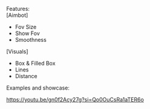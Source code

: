 Features:                                                                                                                    
[Aimbot]
- Fov Size
- Show Fov
- Smoothness

[Visuals]
- Box & Filled Box
- Lines
- Distance

Examples and showcase:

https://youtu.be/gn0f2Acy27g?si=Qo0OuCsRa1aTER6o
